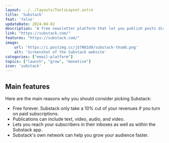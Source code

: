 ```yaml
---
layout: ../../layouts/ToolsLayout.astro
title: 'Substack'
feat: 'false'
updateDate: 2024-04-02
description: 'A free newsletter platform that let you publish posts directly to subscribers with text, video, audio, and video. Anyone can start a publication on Substack in minutes.'
link: "https://substack.com/"
features: "https://substack.com/"
image:
    url: 'https://i.postimg.cc/j57N81d9/substack-thumb.png'
    alt: 'Screenshot of the Substack website'
categories: ["email-platform"]
topics: ["launch", "grow", "monetise"]
icon: 'substack'
---
```



## Main features

Here are the main reasons why you should consider picking Substack:

- Free forever. Substack only take a 10% cut of your revenues if you turn on paid subscriptions.
- Publications can include text, video, audio, and video.
- Lets you reach your subscribers in their inboxes as well as within the Substack app.
- Substack's own network can help you grow your audience faster.